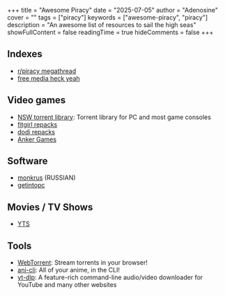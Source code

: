 +++
title = "Awesome Piracy"
date = "2025-07-05"
author = "Adenosine"
cover = ""
tags = ["piracy"]
keywords = ["awesome-piracy", "piracy"]
description = "An awesome list of resources to sail the high seas"
showFullContent = false
readingTime = true
hideComments = false
+++

## Indexes

- [r/piracy megathread](https://rentry.co/megathread)
- [free media heck yeah](https://fmhy.net/)

## Video games

- [NSW torrent library](https://nswtl.info/): Torrent library for PC and
  most game consoles
- [fitgirl repacks](https://fitgirl-repacks.site/)
- [dodi repacks](https://dodi-repacks.site/)
- [Anker Games](https://ankergames.net/)

## Software

- [monkrus](https://w16.monkrus.ws/) (RUSSIAN)
- [getintopc](https://getintopc.com)

## Movies / TV Shows

- [YTS](https://yts.mx)

## Tools

- [WebTorrent](https://webtorrent.io/): Stream torrents in your browser!
- [ani-cli](https://github.com/pystardust/ani-cli): All of your anime, in the CLI!
- [yt-dlp](https://github.com/yt-dlp/yt-dlp): A feature-rich command-line
  audio/video downloader for YouTube and many other websites

